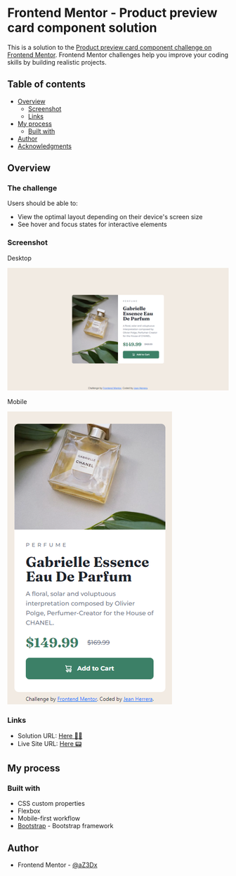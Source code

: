 # Frontend Mentor - Product preview card component solution

This is a solution to the [Product preview card component challenge on Frontend Mentor](https://www.frontendmentor.io/challenges/product-preview-card-component-GO7UmttRfa). Frontend Mentor challenges help you improve your coding skills by building realistic projects. 

## Table of contents

- [Overview](#overview)
  - [Screenshot](#screenshot)
  - [Links](#links)
- [My process](#my-process)
  - [Built with](#built-with)
- [Author](#author)
- [Acknowledgments](#acknowledgments)

## Overview

### The challenge

Users should be able to:

- View the optimal layout depending on their device's screen size
- See hover and focus states for interactive elements

### Screenshot

Desktop

![](design/my-design-desktop.png)

Mobile

![](design/my-design-mobile.png)

### Links

- Solution URL: [Here 🐱‍👤](https://github.com/aZ3Dx/product-preview-card-component-main)
- Live Site URL: [Here 📟](https://az3dx.github.io/product-preview-card-component-main/)

## My process

### Built with

- CSS custom properties
- Flexbox
- Mobile-first workflow
- [Bootstrap](https://getbootstrap.com/) - Bootstrap framework

## Author

- Frontend Mentor - [@aZ3Dx](https://www.frontendmentor.io/profile/aZ3Dx)
